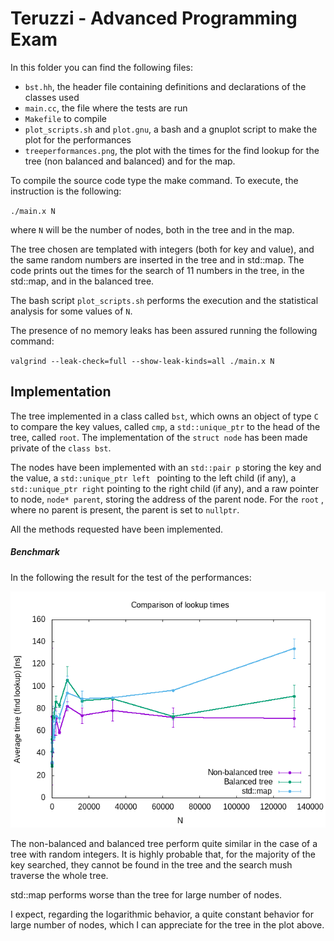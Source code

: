 # Teruzzi - Advanced Programming Exam

In this folder you can find the following files:

- `bst.hh`, the header file containing definitions and declarations of the classes used
- `main.cc`, the file where the tests are run
- `Makefile` to compile
- `plot_scripts.sh` and `plot.gnu`, a bash and a gnuplot script to make the plot for the performances
- `treeperformances.png`, the plot with the times for the find lookup for the tree (non balanced and balanced) and for the map.

To compile the source code type the make command. To execute, the instruction is the following:

`./main.x N`

where `N` will be the number of nodes, both in the tree and in the map.

The tree chosen are templated with integers (both for key and value), and the same random numbers are inserted in the tree and in std::map. The code prints out the times for the search of 11 numbers in the tree, in the std::map, and in the balanced tree.

The bash script `plot_scripts.sh` performs the execution and the statistical analysis for some values of `N`. 

The presence of no memory leaks has been assured running the following command:

`valgrind --leak-check=full --show-leak-kinds=all ./main.x N`

## Implementation

The tree  implemented in a class called `bst`, which owns an object of type `C` to compare the key values, called `cmp`, a `std::unique_ptr` to the head of the tree, called `root`. The implementation of the `struct node` has been made private of the `class bst`.

The nodes have been implemented with an `std::pair p` storing the key and the value, a `std::unique_ptr left ` pointing to the left child (if any), a `std::unique_ptr right` pointing to the right child (if any), and a raw pointer to node,  `node* parent`, storing the address of the parent node. For the `root` , where no parent is present, the parent is set to `nullptr`.

All the methods requested have been implemented.

##### Benchmark

In the following the result for the test of the performances:

![treeperformances.png](treeperformances.png)

The non-balanced and balanced tree perform quite similar in the case of a tree with random integers. It is highly probable that, for the majority of the key searched, they cannot be found in the tree and the search mush traverse the whole tree. 

std::map performs worse than the tree for large number of nodes.

I expect, regarding the logarithmic behavior, a quite constant behavior for large number of nodes, which I can appreciate for the tree in the plot above.


